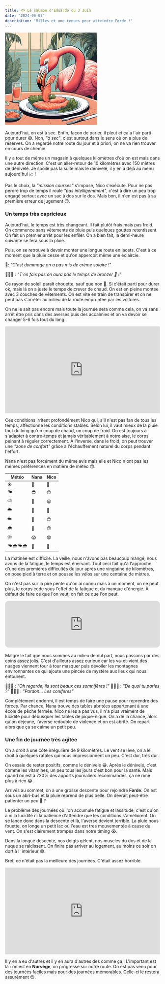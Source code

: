 ```yaml
---
title: 🐟 Le saumon d'Eduardo du 3 Juin
date: "2024-06-03"
description: "Milles et une tenues pour atteindre Førde !"
---
```


![Saumon d'Eduardo](../saumon_eduardo.png)

Aujourd'hui, on est à sec. Enfin, façon de parler, il pleut et ça a l'air parti pour durer 😅. Non, *"à sec"*, c'est surtout dans le sens où on a plus de réserves. On a regardé notre route du jour et à priori, on ne va rien trouver en cours de chemin.

Il y a tout de même un magasin à quelques kilomètres d'où on est mais dans une autre direction. C'est un aller-retour de 10 kilomètres avec 150 mètres de dénivelé. Je spoile pas la suite mais le dénivelé, il y en a déjà au menu aujourd'hui 📈 !

Pas le choix, la *"mission courses"* s'impose, Nico s'exécute. Pour ne pas perdre trop de temps il roule *"pas intelligemment"*, c'est à dire un peu trop engagé surtout avec un sac à dos sur le dos. Mais bon, il n'en est pas à sa première erreur de jugement 😏.

### Un temps très capricieux
Aujourd'hui, le temps est très changeant. Il fait plutôt frais mais pas froid. On commence sans vêtements de pluie puis quelques gouttes retentissent. On fait un premier arrêt pour les enfiler. On a bien fait, la demi-heure suivante se fera sous la pluie.

Puis, on se retrouve à devoir monter une longue route en lacets. C'est à ce moment que la pluie cesse et qu'on appercoit même une éclaircie.

🦩: *"C'est dommage on a pas mis de crème solaire !*"

🙆🏼‍♂️ : *"T'en fais pas on aura pas le temps de bronzer 🤣 !"*

Ce rayon de soleil paraît chouette, sauf que non 😬. Si c'était parti pour durer ok, mais là on a juste le temps de crever de chaud. On est en pleine montée avec 3 couches de vêtements. On est vite en train de transpirer et on ne peut pas s'arrêter au milieu de la route empruntée par les voitures.

On ne le sait pas encore mais toute la journée sera comme cela, on va sans arrêt être pris dans des averses puis des accalmies et on va devoir se changer 5-6 fois tout du long.

<div style="width: 100%; height: 0; position: relative; padding-bottom: 56%;"><iframe src="https://giphy.com/embed/pO7jomKrTwfSw" style="top: 0; left: 0; width: 100%; height: 100%; position: absolute; border: 0;" allowfullscreen scrolling="no" allow="encrypted-media;" class="giphy-embed"></iframe></div>

Ces conditions irritent profondément Nico qui, s'il n'est pas fan de tous les temps, affectionne les conditions stables. Selon lui, il vaut mieux de la pluie tout du long qu'un coup de chaud, un coup de froid. On est toujours à s'adapter à contre-temps et jamais véritablement à notre aise, le corps peinant à réguler correctement. À l'inverse, dans le froid, on peut trouver une *"zone de confort"* grâce à l'échauffement naturel du corps pendant l'effort.

Nana n'est pas forcément du même avis mais elle et Nico n'ont pas les mêmes préférences en matière de météo 🙃.

| Météo   | Nana  | Nico    |
|----|----|----|
| ☀️  |  🫠  |  🥵  |
| 🌤️   |  😎  |  😯  |
| ⛅   |  🙂  |  😀  |
| 🌥️  |  🤗  |  🤩  |
| ☁️   |  🤧  |  😊  |
| 🌧️  |  🫣  | 😕   |
| ⛈️  |  😱  | 😨   |
| 🌤️🌧️🌤️🌧️ |  😬  |  🤬  |

La matinée est difficile. La veille, nous n'avons pas beaucoup mangé, nous avons de la fatigue, le temps est énervant. Tout ceci fait qu'à l'approche d'une des premières difficultés du jour après une vingtaine de kilomètres, on pose pied à terre et on pousse les vélos sur une centaine de mètres.

On n'est pas sur la pire pente qu'on ai connu mais à un moment, on ne peut plus, le corps cède sous l'effet de la fatigue et du manque d'énergie. À défaut de faire ce que l'on veut, on fait ce que l'on peut.

<iframe style="border-radius:12px" src="https://open.spotify.com/embed/track/1wyNHA5W2qc0iIy5Jmk2Qn?utm_source=generator" width="100%" height="152" frameBorder="0" allow="autoplay; clipboard-write; encrypted-media; picture-in-picture" loading="lazy"></iframe>

Malgré le fait que nous sommes au milieu de nul part, nous passons par des coins assez jolis. C'est d'ailleurs assez curieux car les va-et-vient des nuages viennent tour à tour masquer puis dévoiler les montagnes environnantes ce qui ajoute une pincée de mystère aux lieux qui nous entourent.
 
🙋🏼‍♂️ : *"Oh regarde, ils sont beaux ces somnifères !"*
🤦🏼‍♀️ : *"De quoi tu parles ?"*
🙍🏼‍♂️ : *"Pardon... Les conifères"*

Complètement endormi, il est temps de faire une pause pour reprendre des forces. Par chance, Nana trouve des tables abritées appartenant à une école de pêche fermée. Nico ne les a pas vus, il n'a plus vraiment de lucidité pour débusquer les tables de pique-nique. On a de la chance, alors qu'on déjeune, l'averse redouble de violence et on est abrité. On repart alors que ça se calme un petit peu.

### Une fin de journée très agitée 
On a droit à une côte irrégulière de 9 kilomètres. Le vent se lève, on a le droit à quelques rafales qui nous impressionnent un peu. C'est dur, très dur.

On essaie de rester positifs, comme le dénivelé 😁. Après le dénivelé, c'est comme les vitamines, un peu tous les jours c'est bon pour la santé. Mais quand on est à 720% des apports journaliers recommandés, ça ne rime plus à rien 😂.

Arrivés au sommet, on a une grosse descente pour rejoindre **Førde**. On est sous un abri-bus et la pluie reprend de plus belle. On devrait peut-être patienter un peu 🤔 ?

Le problème des journées où l'on accumule fatigue et lassitude, c'est qu'on a ni la lucidité ni la patience d'attendre que les conditions s'améliorent. On se lance donc dans la descente et là, l'averse devient terrible. La pluie nous fouette, on longe un petit lac où l'eau est très mouvementée à cause du vent. On s'est clairement trompés dans notre timing 😭.

Dans la longue descente, nos doigts gèlent, nos muscles du dos et de la nuque se raidissent. On finira pas arriver au logement, au moins ce soir on dort à l' intérieur 😅.
 
Bref, ce n'était pas la meilleure des journées. C'était assez horrible.

<div style="width: 100%; height: 0; position: relative; padding-bottom: 56%;"><iframe src="https://giphy.com/embed/BY8ORoRpnJDXeBNwxg" style="top: 0; left: 0; width: 100%; height: 100%; position: absolute; border: 0;" allowfullscreen scrolling="no" allow="encrypted-media;" class="giphy-embed"></iframe></div>

Il y en a eu d'autres et il y en aura d'autres des comme ça ! L'important est là : on est en **Norvège**, on progresse sur notre route. On est pas venu pour des journées faciles mais pour des journées mémorables. Celle-ci le restera assurément 😉.
